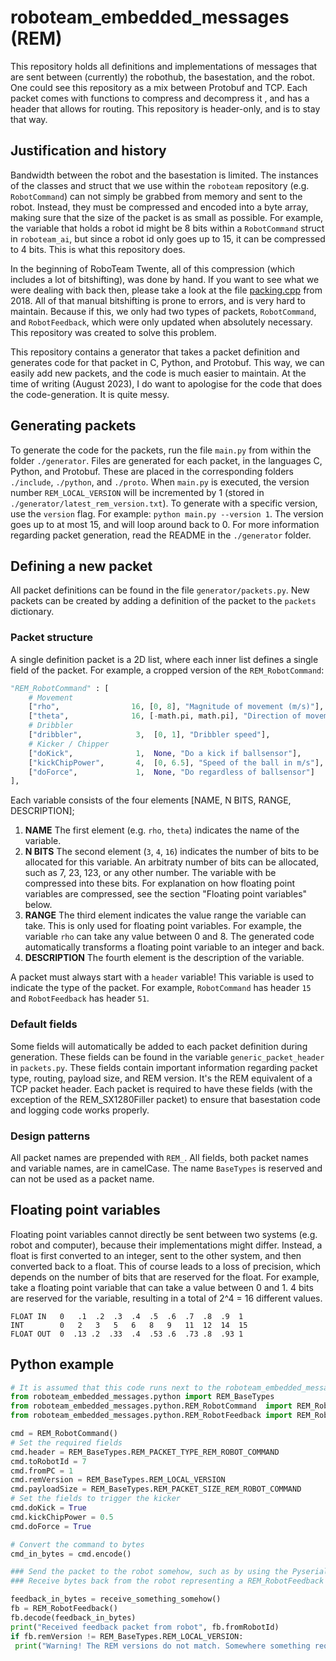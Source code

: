 # roboteam_embedded_messages (REM)

This repository holds all definitions and implementations of messages that are sent between (currently) the robothub, the basestation, and the robot. One could see this repository as a mix between Protobuf and TCP. Each packet comes with functions to compress and decompress it   , and has a header that allows for routing. This repository is header-only, and is to stay that way.

## Justification and history

Bandwidth between the robot and the basestation is limited. The instances of the classes and struct that we use within the `roboteam` repository (e.g. `RobotCommand`) can not simply be grabbed from memory and sent to the robot. Instead, they must be compressed and encoded into a byte array, making sure that the size of the packet is as small as possible. For example, the variable that holds a robot id might be 8 bits within a `RobotCommand` struct in `roboteam_ai`, but since a robot id only goes up to 15, it can be compressed to 4 bits. This is what this repository does.

In the beginning of RoboTeam Twente, all of this compression (which includes a lot of bitshifting), was done by hand. If you want to see what we were dealing with back then, please take a look at the file [packing.cpp](https://github.com/RoboTeamTwente/roboteam_robothub/blob/864fe51b29f8a7dc5cf43e65c77e91ca6da4b76e/src/packing.cpp#L145) from 2018. All of that manual bitshifting is prone to errors, and is very hard to maintain. Because if this, we only had two types of packets, `RobotCommand`, and `RobotFeedback`, which were only updated when absolutely necessary. This repository was created to solve this problem.

This repository contains a generator that takes a packet definition and generates code for that packet in C, Python, and Protobuf. This way, we can easily add new packets, and the code is much easier to maintain. At the time of writing (August 2023), I do want to apologise for the code that does the code-generation. It is quite messy.

## Generating packets

To generate the code for the packets, run the file `main.py` from within the folder `./generator`. Files are generated for each packet, in the languages C, Python, and Protobuf. These are placed in the corresponding folders `./include`, `./python`, and `./proto`. When `main.py` is executed, the version number `REM_LOCAL_VERSION` will be incremented by 1 (stored in `./generator/latest_rem_version.txt`). To generate with a specific version, use the `version` flag. For example: `python main.py --version 1`. The version goes up to at most 15, and will loop around back to 0. For more information regarding packet generation, read the README in the `./generator` folder.

## Defining a new packet

All packet definitions can be found in the file `generator/packets.py`. New packets can be created by adding a definition of the packet to the `packets` dictionary.

### Packet structure

A single definition packet is a 2D list, where each inner list defines a single field of the packet. For example, a cropped version of the `REM_RobotCommand`:

```python
"REM_RobotCommand" : [
    # Movement
    ["rho",                16, [0, 8], "Magnitude of movement (m/s)"],
    ["theta",              16, [-math.pi, math.pi], "Direction of movement (radians)"],
    # Dribbler
    ["dribbler",            3,  [0, 1], "Dribbler speed"],
    # Kicker / Chipper
    ["doKick",              1,  None, "Do a kick if ballsensor"],
    ["kickChipPower",       4,  [0, 6.5], "Speed of the ball in m/s"],
    ["doForce",             1,  None, "Do regardless of ballsensor"]
],
```

Each variable consists of the four elements [NAME, N BITS, RANGE, DESCRIPTION];

1. **NAME** The first element (e.g. `rho`, `theta`) indicates the name of the variable.
2. **N BITS** The second element (`3`, `4`, `16`) indicates the number of bits to be allocated for this variable. An arbitraty number of bits can be allocated, such as 7, 23, 123, or any other number. The variable with be compressed into these bits. For explanation on how floating point variables are compressed, see the section "Floating point variables" below.
3. **RANGE** The third element indicates the value range the variable can take. This is only used for floating point variables. For example, the variable `rho` can take any value between 0 and 8. The generated code automatically transforms a floating point variable to an integer and back.
4. **DESCRIPTION** The fourth element is the description of the variable.

A packet must always start with a `header` variable! This variable is used to indicate the type of the packet. For example, `RobotCommand` has header `15` and `RobotFeedback` has header `51`.

### Default fields

Some fields will automatically be added to each packet definition during generation. These fields can be found in the variable `generic_packet_header` in `packets.py`. These fields contain important information regarding packet type, routing, payload size, and REM version. It's the REM equivalent of a TCP packet header. Each packet is required to have these fields (with the exception of the REM_SX1280Filler packet) to ensure that basestation code and logging code works properly.

### Design patterns

All packet names are prepended with `REM_`. All fields, both packet names and variable names, are in camelCase. The name `BaseTypes` is reserved and can not be used as a packet name.

## Floating point variables

Floating point variables cannot directly be sent between two systems (e.g. robot and computer), because their implementations might differ. Instead, a float is first converted to an integer, sent to the other system, and then converted back to a float. This of course leads to a loss of precision, which depends on the number of bits that are reserved for the float. For example, take a floating point variable that can take a value between 0 and 1. 4 bits are reserved for the variable, resulting in a total of 2^4 = 16 different values.

```text
FLOAT IN   0   .1  .2  .3  .4  .5  .6  .7  .8  .9  1 
INT        0   2   3   5   6   8   9   11  12  14  15
FLOAT OUT  0  .13 .2  .33  .4  .53 .6  .73 .8  .93 1 
```

## Python example

```python
# It is assumed that this code runs next to the roboteam_embedded_messages folder, not within it
from roboteam_embedded_messages.python import REM_BaseTypes
from roboteam_embedded_messages.python.REM_RobotCommand  import REM_RobotCommand
from roboteam_embedded_messages.python.REM_RobotFeedback import REM_RobotFeedback

cmd = REM_RobotCommand()
# Set the required fields
cmd.header = REM_BaseTypes.REM_PACKET_TYPE_REM_ROBOT_COMMAND
cmd.toRobotId = 7
cmd.fromPC = 1
cmd.remVersion = REM_BaseTypes.REM_LOCAL_VERSION
cmd.payloadSize = REM_BaseTypes.REM_PACKET_SIZE_REM_ROBOT_COMMAND
# Set the fields to trigger the kicker
cmd.doKick = True
cmd.kickChipPower = 0.5
cmd.doForce = True

# Convert the command to bytes
cmd_in_bytes = cmd.encode()

### Send the packet to the robot somehow, such as by using the Pyserial library
### Receive bytes back from the robot representing a REM_RobotFeedback packet

feedback_in_bytes = receive_something_somehow()
fb = REM_RobotFeedback()
fb.decode(feedback_in_bytes)
print("Received feedback packet from robot", fb.fromRobotId)
if fb.remVersion != REM_BaseTypes.REM_LOCAL_VERSION:
 print("Warning! The REM versions do not match. Somewhere something requires an update")
```
